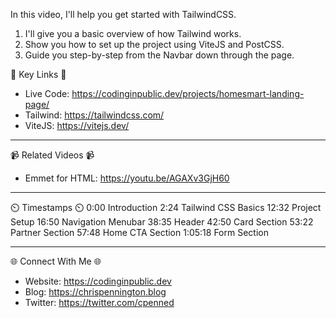 In this video, I'll help you get started with TailwindCSS.
1. I'll give you a basic overview of how Tailwind works.
2. Show you how to set up the project using ViteJS and PostCSS.
3. Guide you step-by-step from the Navbar down through the page.

🔗  Key Links 🔗
- Live Code: https://codinginpublic.dev/projects/homesmart-landing-page/
- Tailwind: https://tailwindcss.com/
- ViteJS: https://vitejs.dev/

---------------------------------------

📹  Related Videos 📹
- Emmet for HTML: https://youtu.be/AGAXv3GjH60

---------------------------------------

⏲️ Timestamps ⏲️
0:00 Introduction
2:24 Tailwind CSS Basics
12:32 Project Setup
16:50 Navigation Menubar
38:35 Header
42:50 Card Section
53:22 Partner Section
57:48 Home CTA Section
1:05:18 Form Section

---------------------------------------

🌐 Connect With Me 🌐 
- Website: https://codinginpublic.dev
- Blog: https://chrispennington.blog
- Twitter: https://twitter.com/cpenned
